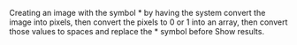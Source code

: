 Creating an image with the symbol * by having the system convert the image into pixels, then convert the pixels to 0 or 1 into an array, then convert those values to spaces and replace the * symbol before Show results.
